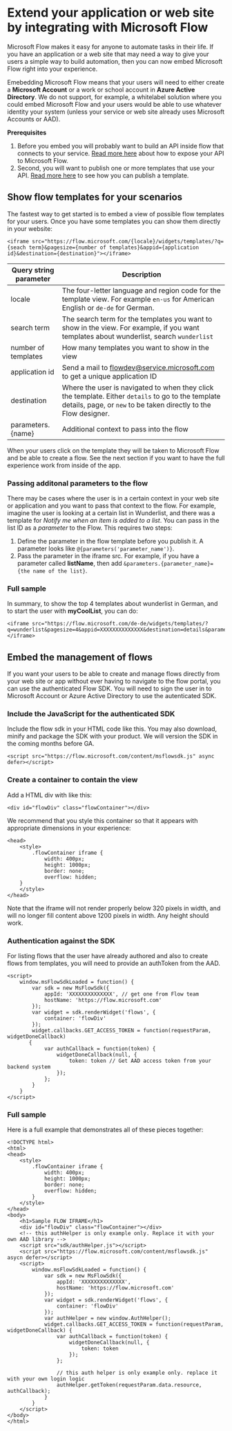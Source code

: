 <properties
    pageTitle="Embed the Flow experience | Microsoft Flow"
    description="Embed the Microsoft Flow experiences into your web site or application"
    services=""
    suite="flow"
    documentationCenter="na"
    authors="bbarath"
    manager="erikre"
    editor=""
    tags=""
 />
<tags
    ms.service="flow"
    ms.devlang="na"
    ms.topic="article"
    ms.tgt_pltfrm="na"
    ms.workload="na"
   ms.date="09/07/2016"
    ms.author="barathb"/>

# Extend your application or web site by integrating with Microsoft Flow #
Microsoft Flow makes it easy for anyone to automate tasks in their life. If you have an application or a web site that may need a way to give your users a simple way to build automation, then you can now embed Microsoft Flow right into your experience.

Emebedding Microsoft Flow means that your users will need to either create a **Microsoft Account** or a work or school account in **Azure Active Directory**. We do not support, for example, a whitelabel solution where you could embed Microsoft Flow and your users would be able to use whatever identity your system (unless your service or web site already uses Microsoft Accounts or AAD).

**Prerequisites**

1. Before you embed you will probably want to build an API inside flow that connects to your service. [Read more here](get-started-flow-dev.md) about how to expose your API to Microsoft Flow.
2. Second, you will want to publish one or more templates that use your API. [Read more here](publish-a-template.md) to see how you can publish a template.

## Show flow templates for your scenarios ##

The fastest way to get started is to embed a view of possible flow templates for your users. Once you have some templates you can show them directly in your website:

```
<iframe src="https://flow.microsoft.com/{locale}/widgets/templates/?q={seach term}&pagesize={number of templates}&appid={application id}&destination={destination}"></iframe>
```

| Query string parameter  | Description                                                                                                                      |
|-------------------------|----------------------------------------------------------------------------------------------------------------------------------|
| locale                  | The four-letter language and region code for the template view. For example `en-us` for American English or `de-de` for German.  |
| search term             | The search term for the templates you want to show in the view. For example, if you want templates about wunderlist, search `wunderlist` |
| number of templates     | How many templates you want to show in the view |
| application id          | Send a mail to flowdev@service.microsoft.com to get a unique application ID |
| destination             | Where the user is navigated to when they click the template. Either `details` to go to the template details, page, or `new` to be taken directly to the Flow designer. |
| parameters.{name}       | Additional context to pass into the flow |

When your users click on the template they will be taken to Microsoft Flow and be able to create a flow. See the next section if you want to have the full experience work from inside of the app.

### Passing additonal parameters to the flow ###

There may be cases where the user is in a certain context in your web site or application and you want to pass that context to the flow. For example, imagine the user is looking at a certain list in Wunderlist, and there was a template for *Notify me when an item is added to a list*. You can pass in the list ID as a *parameter* to the Flow. This requires two steps:

1. Define the parameter in the flow template before you publish it. A parameter looks like `@{parameters('parameter_name')}`. 
2. Pass the parameter in the iframe src. For example, if you have a parameter called **listName**, then add `&parameters.{parameter_name}={the name of the list}`. 

### Full sample ###

In summary, to show the top 4 templates about wunderlist in German, and to start the user with **myCoolList**, you can do:

```
<iframe src="https://flow.microsoft.com/de-de/widgets/templates/?q=wunderlist&pagesize=4&appid=XXXXXXXXXXXXXX&destination=details&parameters.listName=myCoolList"></iframe>
```

## Embed the management of flows ##

If you want your users to be able to create and manage flows directly from your web site or app without ever having to navigate to the flow portal, you can use the authenticated Flow SDK. You will need to sign the user in to Microsoft Account or Azure Active Directory to use the autenticated SDK.

### Include the JavaScript for the authenticated SDK ###
Include the flow sdk in your HTML code like this. You may also download, minify and package the SDK with your product. We will version the SDK in the coming months before GA.

```
<script src="https://flow.microsoft.com/content/msflowsdk.js" async defer></script>
```

### Create a container to contain the view ###
Add a HTML div with like this:

```
<div id="flowDiv" class="flowContainer"></div>
```

We recommend that you style this container so that it appears with appropriate dimensions in your experience:

```
<head>
    <style>
        .flowContainer iframe {
            width: 400px;
            height: 1000px;
            border: none;
            overflow: hidden;
    }
    </style>
</head>
```

Note that the iframe will not render properly below 320 pixels in width, and will no longer fill content above 1200 pixels in width. Any height should work. 

### Authentication against the SDK ###
For listing flows that the user have already authored and also to create flows from templates, you will need to provide an authToken from the AAD.

```
<script>
    window.msFlowSdkLoaded = function() {
        var sdk = new MsFlowSdk({
            appId: 'XXXXXXXXXXXXXX', // get one from Flow team
            hostName: 'https://flow.microsoft.com'
        });
        var widget = sdk.renderWidget('flows', {
            container: 'flowDiv'
        });
        widget.callbacks.GET_ACCESS_TOKEN = function(requestParam, widgetDoneCallback)
       {
            var authCallback = function(token) {
                widgetDoneCallback(null, {
                    token: token // Get AAD access token from your backend system
                });
            };
        }
    } 
</script>
```

### Full sample ###

Here is a full example that demonstrates all of these pieces together:

```
<!DOCTYPE html>
<html>
<head>
    <style>
        .flowContainer iframe {
            width: 400px;
            height: 1000px;
            border: none;
            overflow: hidden;
        }
    </style>
</head>
<body>
    <h1>Sample FLOW IFRAME</h1>
    <div id="flowDiv" class="flowContainer"></div>
    <!-- this authHelper is only example only. Replace it with your own AAD library -->
    <script src="sdk/authHelper.js"></script>
    <script src="https://flow.microsoft.com/content/msflowsdk.js" asycn defer></script>
    <script>
        window.msFlowSdkLoaded = function() {
            var sdk = new MsFlowSdk({
                appId: 'XXXXXXXXXXXXXX',
                hostName: 'https://flow.microsoft.com'
            });
            var widget = sdk.renderWidget('flows', {
                container: 'flowDiv'
            });
            var authHelper = new window.AuthHelper();
            widget.callbacks.GET_ACCESS_TOKEN = function(requestParam, widgetDoneCallback) {
                var authCallback = function(token) {
                    widgetDoneCallback(null, {
                        token: token
                    });
                };

                // this auth helper is only example only. replace it with your own login logic
                authHelper.getToken(requestParam.data.resource, authCallback);
            }
        }
    </script>
</body>
</html>
```
